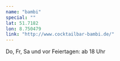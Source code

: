 ```yaml
---
name: "bambi"
special: ""
lat: 51.7182
lon: 8.750479
link: "http://www.cocktailbar-bambi.de/"
---
```

Do, Fr, Sa und vor Feiertagen: ab 18 Uhr

